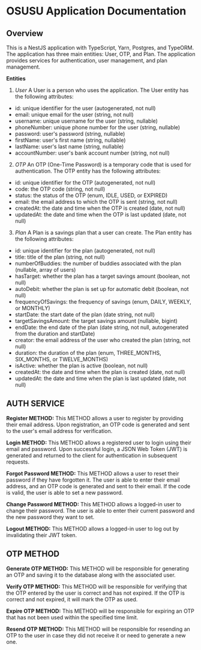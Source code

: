 # OSUSU Application Documentation

## Overview

This is a NestJS application with TypeScript, Yarn, Postgres, and TypeORM. The application has three main entities: User, OTP, and Plan. The application provides services for authentication, user management, and plan management.

**Entities**

1. _User_
   A User is a person who uses the application. The User entity has the following attributes:

- id: unique identifier for the user (autogenerated, not null)
- email: unique email for the user (string, not null)
- username: unique username for the user (string, nullable)
- phoneNumber: unique phone number for the user (string, nullable)
- password: user's password (string, nullable)
- firstName: user's first name (string, nullable)
- lastName: user's last name (string, nullable)
- accountNumber: user's bank account number (string, not null)

2. _OTP_
   An OTP (One-Time Password) is a temporary code that is used for authentication. The OTP entity has the following attributes:

- id: unique identifier for the OTP (autogenerated, not null)
- code: the OTP code (string, not null)
- status: the status of the OTP (enum, IDLE, USED, or EXPIRED)
- email: the email address to which the OTP is sent (string, not null)
- createdAt: the date and time when the OTP is created (date, not null)
- updatedAt: the date and time when the OTP is last updated (date, not null)

3. _Plan_
   A Plan is a savings plan that a user can create. The Plan entity has the following attributes:

- id: unique identifier for the plan (autogenerated, not null)
- title: title of the plan (string, not null)
- numberOfBuddies: the number of buddies associated with the plan (nullable, array of users)
- hasTarget: whether the plan has a target savings amount (boolean, not null)
- autoDebit: whether the plan is set up for automatic debit (boolean, not null)
- frequencyOfSavings: the frequency of savings (enum, DAILY, WEEKLY, or MONTHLY)
- startDate: the start date of the plan (date string, not null)
- targetSavingsAmount: the target savings amount (nullable, bigint)
- endDate: the end date of the plan (date string, not null, autogenerated from the duration and startDate)
- creator: the email address of the user who created the plan (string, not null)
- duration: the duration of the plan (enum, THREE_MONTHS, SIX_MONTHS, or TWELVE_MONTHS)
- isActive: whether the plan is active (boolean, not null)
- createdAt: the date and time when the plan is created (date, not null)
- updatedAt: the date and time when the plan is last updated (date, not null)

## AUTH SERVICE

**Register METHOD:**
This METHOD allows a user to register by providing their email address. Upon registration, an OTP code is generated and sent to the user's email address for verification.

**Login METHOD:**
This METHOD allows a registered user to login using their email and password. Upon successful login, a JSON Web Token (JWT) is generated and returned to the client for authentication in subsequent requests.

**Forgot Password METHOD:**
This METHOD allows a user to reset their password if they have forgotten it. The user is able to enter their email address, and an OTP code is generated and sent to their email. If the code is valid, the user is able to set a new password.

**Change Password METHOD:**
This METHOD allows a logged-in user to change their password. The user is able to enter their current password and the new password they want to set.

**Logout METHOD:**
This METHOD allows a logged-in user to log out by invalidating their JWT token.

## OTP METHOD

**Generate OTP METHOD:**
This METHOD will be responsible for generating an OTP and saving it to the database along with the associated user.

**Verify OTP METHOD:**
This METHOD will be responsible for verifying that the OTP entered by the user is correct and has not expired. If the OTP is correct and not expired, it will mark the OTP as used.

**Expire OTP METHOD:**
This METHOD will be responsible for expiring an OTP that has not been used within the specified time limit.

**Resend OTP METHOD:**
This METHOD will be responsible for resending an OTP to the user in case they did not receive it or need to generate a new one.
